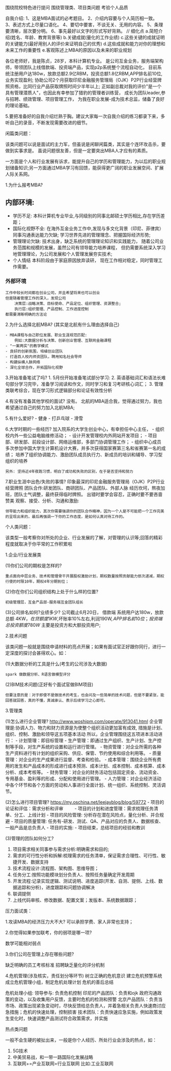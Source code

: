 围绕院校特色进行提问
围绕管理类、项目类问题
考验个人品质

自我介绍:
1、这是MBA面试的必考题目。
2、介绍内容要与个人简历相一致。
3、表述方式上尽量口语化。
4、要切中要害，不谈无关、无用的内容。
5、条理要清晰，层次要分明。
6、事先最好以文字的形式写好背熟。
// 细化点
a.简短介绍(姓名、年龄、教育背景等)
b.关键成就(量化的工作业绩)
c.这些关键的成就证明的关键能力(最好用别人的评价来证明自己的优秀)
d.这些成就和能力对你的理想和未来工作的重要性
e.客观陈述上MBA的原因以及未来的职业规划

各位老师好，我是陈贞，28岁，本科计算机专业。
是公司互金业务，服务端架构师，带领团队上线借款端、投资端产品，实现p2p系统整个流程自动化，
目前系统注册用户达180w，放款总额2.9亿RBM，投资总额1.8亿RBM,APP排名前10位,业务实现盈利;
协助公司2个月获取印尼金融服务管理局（OJK）P2P行业经营牌照资格，比同行业产品获取牌照时间少半年以上;
正如副总裁对我的评价"是一个具有管理潜质人"，也因此有幸参加了猎豹的管理者训练营，
成长为团队leader,参与招聘、绩效管理、项目管理工作，
为我在职业发展-成为技术总监，储备了良好的理论基础。


5.要把准备好的自我介绍烂熟于胸。建议大家每一次自我介绍的练习都录下来，多听自己的录音，不断发现需要改进的细节。

闲篇类问题：

该类问题可以说是面试的主力军，但虽说是闲聊闲篇类，其实是个连环攻击杀，要做到实事求是。
虽说问题很友善，但是一定要突出MBA人才应有的素质。


一方面是个人和行业发展有诉求，能提升自己的学历和管理能力，为以后的职业规划储备知识;另一方面通过MBA学习有回馈，能获得更广阔的职业发展空间、扩展人际关系网。

1.为什么报考MBA?

## 内部环境:
-	学历不足:
        本科计算机专业毕业,与同级别的同事北邮硕士学历相比,存在学历差距；
- 	国际化视野不全:
        在海外互金业务工作中,发现与多文化背景（印尼、菲律宾）同事沟通表达能力欠缺;
        学习世界先进的管理理念、把握国际经济形势;
- 	管理理论欠缺:
        技术出身，缺乏系统的管理理论知识和实践能力，
        随着公司业务范围和规模的发展，虽然公司有领导能力培养课程，
        但扔需要系统深入学习地管理理论，为公司发展和个人管理发展夯实技术;
- 	个人情结
        本科阶段由于家庭原因放弃读研，
        现在工作相对稳定，同时管理工作需要。
### 外部环境
    工作中较长时间都在创业公司，并且希望将来也可以创业
    但是随着管理工作的深入，发现公司
        决策层:战略决策、目标使命、产品定位、组织管理、资源整合;
        执行层:组织管理、产品控制、工作进度控制
    都需要清晰明确的方法论

2.为什么选择北航MBA? (其实是北航有什么理由选择自己)

    - MBA课程与自己职位发展、职业生涯规范匹配:
        例如:大数据分析与决策、创新创业管理、互联网金融课程
    - "一案两实"的教学模式
    - 良好的创新氛围，培植创业团队
    - 打造百人校内师资团队，聘用知名社会导师
    - 构建纵横人脉网络
    - 深化全球合作，开拓国际化视野

3.开始准备笔试了吗?
    1. 5月份开始准备笔试部分学习:
    2. 英语基础词汇和语法长难句部分学习完毕，准备学习阅读和作文，同时学习和复习考研核心词汇；
    3. 管理类联考综合，现在学习形式逻辑部分和论证有效性分析

4.有没有准备其他学校的面试?
    没有。
    北航的MBA适合我，觉得通过努力，我也希望通过自己的努力加入北航MBA;


5.有什么爱好?
    - 健身
    - 打乒乓球
    - 滑雪

6.大学时期的一些经历?
    加入院系的大学生创业中心，有幸担任中心主任，
    - 组织校内外一些公益电脑维修活动；
    - 设计开发管理校内外网站开发项目；
    - 项目部、研发部、前段设计部、网络运维部，多部门协调管理工作；
    - 组织中心成员多次参加中国大学生计算机设计大赛，并多次获得国家赛第三名和省赛第一名的成绩；
    培养了组织协调能力、激励团队成员执行力、新成员的培训和辅导、学习型组织的培养

    另外: 坚持近4年夜跑习惯，明白了成功和失败的区别，在于是否坚持和努力


7.职业生涯中出色/失败的事情?
    印象最深的印尼金融服务管理局（OJK）P2P行业经营牌照
    团队合作:研发团队、商研团队、产品团队、外部人脉
    经历坎坷，熬夜加班，团队士气调整，最终获得临时牌照。
    出错时要学会容忍，正确时要不要吝啬赞美
    观察、接受、分析、沟通和激励:

    领导能力和组织能力，其次你需要强调你的团队合作精神，因为一个人是不可能把一个工作完美的呈现出来的，最后再强调一下你的工作态度，是如何认真对待工作的。

个人类问题：

该类型一般考察你对所处的企业、行业发展的了解，对管理的认识等;回答的精彩程度就取决于你平常的工作积累啦

1.企业/行业发展类

(1)你们公司的期权是怎样的?

    重点面向中层业务、技术和管理骨干开展股权激励计划，期权数量按照贡献能力依次递减，期权行使的时限10年，期权4年分期到位；


(2)你在你们公司组织结构上处于什么样的位置?

    初级管理层，互金产品部-服务端互金团队组长


(3)公司排名如何?业绩多少?
    公司截止6月20日，
        借款端 系统用户达180w，放款总额 4KW$，在贷额度1KW$,坏账率10%左右,利润190W$,APP排名前10位；
        投资端 总投资额度780W$ 主要是投资方和大额投资用户;

2.技术问题

该类问题一般就是围绕申请材料的亮点开展；如果有面试官正好跟你同行，进行一定深度的探讨会甚得欢心。如：

(1)大数据分析的工具是什么(考生的公司涉及大数据)

    spark 做数据分析、R语言做模型评分

(2)BIM技术问题(正好有个面试官做BIM项目)

    但要注意的是：对于即使不是做技术的考生，也会问及一些简单的技术问题，但是不要紧张，能回答就回答，真的不懂，真诚承认、表示后续学习之心即可。

3.管理类

(1)怎么进行企业管理?    http://www.woshipm.com/operate/913041.html
   企业管理是:协调人力、物力和财力资源是为使整个组织活动更加富有成效,
   措施是计划、组织、控制、激励和领导这五项基本活动
   所以，企业管理围绕这五项进本活动进行：
        - 计划管理：即目标管理
        - 生产管理：即通过生产组织、生产计划、生产控制等手段，对生产系统的设置和运行进行管理。
        - 物资管理：对企业所需的各种生产资料进行有计划的组织采购、供应、保管、节约使用和综合利用等。
        - 质量管理：对企业的生产成果进行监督、考查和检验。
        - 成本管理：围绕企业所有费用的发生和产品成本的形成进行成本预测、成本计划、成本控制、成本核算、成本分析、成本考核等。
        - 财务管理：对企业的财务活动包括固定资金、流动资金、专用基金、盈利等的形成、分配和使用进行管理。
        - 人力管理：对企业经济活动中各个环节和各个方面的劳动和人事进行全面计划、统一组织、系统控制、灵活调节。



(2)怎么进行项目管理?    https://my.oschina.net/leejayblog/blog/59772
    - 项目的论证和评估：需求分析和评审 　　
    - 项目的计划和进度管理：需求梳理任务清单、分工、上线计划
    - 项目的风险管理: 分析存在潜在风险点，量化分析、并合规避
    - 项目的质量管理: 任务有-研发、测试、QA、产品对应的负责人、数据核查、一般产品是总负责人
    - 项目的实施:
    - 项目结束，总结项目的经验和教训



(3)管理的团队如何分工?

1. 项目需求相关同事参与需求分析:明确需求和目的;
2. 需求的可行性分析和拆解:梳理需求的任务清单，保证需求合理性、可行性、敏捷开发、数据支持
3. 技术流程设计:流程图、架构图、思维导图；
4. 任务分工:按照功能模块划分负责人、按照任务量确定开发周期
5. 开发流程:记录实现逻辑、测试说明、进度追踪(开发、自测、提侧、上线、数据追踪和分析)，进度跟踪和问题协调解决
6. 联调提侧
7. 上线代码审核、修改数据、配置文案；发版本、系统数据跟踪；



压力面试类：

1.攻读MBA的经济压力大不大?
可以承担学费、家人非常也支持；

2.你觉得如果参加联考，你的弱项是哪一项?

数学可能相对弱点

3.你们公司在管理上存在哪些问题?

缺乏明确的员工考核标准
招聘缺乏量化的评分机制


4.危机管理(涉及核实，责任划分等环节)
树立正确的危机意识
建立危机预警系统
成立危机管理小组，制定危机处理计划
危机的善后总结

危机处理小组:
    领导参与:      负责危机控制
    印尼的产品团队：负责和ojk 政府沟通政策的变动，以及收集用户反馈，主要时危机的检测和预警
    北京产品团队：负责当市场、政策出现紧急变动时，尽快反馈给总负责人，并着急相关负责人快速商讨应急措施；危机的快速处理，控制损害
    技术团队：负责快速应急实施，例如政策发生变化时，快速调整产品测试符合政策需求，并实施

热点类问题

一般不会生硬的被扯出来，一般是你个人经历、所处行业会涉及的热点，如：

1. 5G技术
2. 中美贸易战，和一带一路国际化发展战略
3. 互联网+=产业互联网=行业互联网 比如:工业互联网